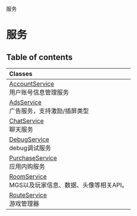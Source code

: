 服务

# 服务 <Badge type="tip" text="Groups" /> <Score text="服务" />

## Table of contents
| Classes |
| :-----|
| [AccountService](../classes/mw.AccountService.md) <br> 用户账号信息管理服务 |
| [AdsService](../classes/mw.AdsService.md) <br> 广告服务，支持激励/插屏类型 |
| [ChatService](../classes/mw.ChatService.md) <br> 聊天服务 |
| [DebugService](../classes/mw.DebugService.md) <br> debug调试服务 |
| [PurchaseService](../classes/mw.PurchaseService.md) <br> 应用内购服务 |
| [RoomService](../classes/mw.RoomService.md) <br> MGS以及玩家信息、数据、头像等相关API。 |
| [RouteService](../classes/mw.RouteService.md) <br> 游戏管理器 |

